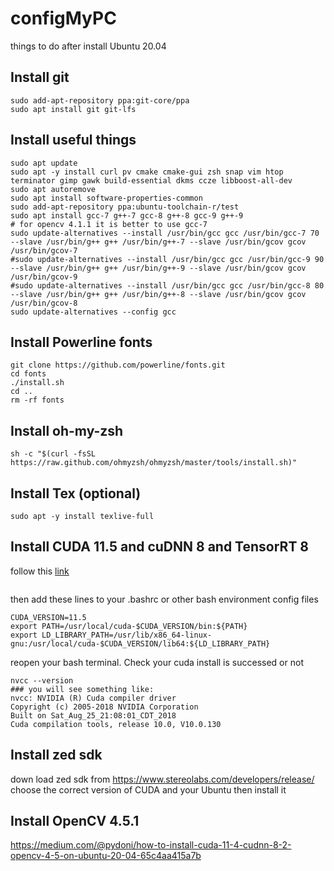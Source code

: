 # configMyPC

things to do after install Ubuntu 20.04

## Install git
```
sudo add-apt-repository ppa:git-core/ppa
sudo apt install git git-lfs
```

## Install useful things
```
sudo apt update
sudo apt -y install curl pv cmake cmake-gui zsh snap vim htop terminator gimp gawk build-essential dkms ccze libboost-all-dev
sudo apt autoremove
sudo apt install software-properties-common
sudo add-apt-repository ppa:ubuntu-toolchain-r/test
sudo apt install gcc-7 g++-7 gcc-8 g++-8 gcc-9 g++-9
# for opencv 4.1.1 it is better to use gcc-7
sudo update-alternatives --install /usr/bin/gcc gcc /usr/bin/gcc-7 70 --slave /usr/bin/g++ g++ /usr/bin/g++-7 --slave /usr/bin/gcov gcov /usr/bin/gcov-7
#sudo update-alternatives --install /usr/bin/gcc gcc /usr/bin/gcc-9 90 --slave /usr/bin/g++ g++ /usr/bin/g++-9 --slave /usr/bin/gcov gcov /usr/bin/gcov-9
#sudo update-alternatives --install /usr/bin/gcc gcc /usr/bin/gcc-8 80 --slave /usr/bin/g++ g++ /usr/bin/g++-8 --slave /usr/bin/gcov gcov /usr/bin/gcov-8
sudo update-alternatives --config gcc
```
## Install Powerline fonts

```
git clone https://github.com/powerline/fonts.git
cd fonts
./install.sh
cd ..
rm -rf fonts
```
## Install oh-my-zsh

```
sh -c "$(curl -fsSL https://raw.github.com/ohmyzsh/ohmyzsh/master/tools/install.sh)"
```


## Install Tex (optional)
```
sudo apt -y install texlive-full
```


## Install CUDA 11.5 and  cuDNN 8 and TensorRT 8

follow this [link](https://qiita.com/cinchan/items/9718e1f26146dc5e3eaa)
```

```
then add these lines to your .bashrc or  other  bash environment config files

```
CUDA_VERSION=11.5
export PATH=/usr/local/cuda-$CUDA_VERSION/bin:${PATH}
export LD_LIBRARY_PATH=/usr/lib/x86_64-linux-gnu:/usr/local/cuda-$CUDA_VERSION/lib64:${LD_LIBRARY_PATH}
```

reopen your bash terminal. Check your cuda install is successed or not 
```
nvcc --version
### you will see something like:
nvcc: NVIDIA (R) Cuda compiler driver
Copyright (c) 2005-2018 NVIDIA Corporation
Built on Sat_Aug_25_21:08:01_CDT_2018
Cuda compilation tools, release 10.0, V10.0.130
```

## Install zed sdk 
down load zed sdk from https://www.stereolabs.com/developers/release/
choose the correct version of CUDA and your Ubuntu then
install it


## Install OpenCV 4.5.1
https://medium.com/@pydoni/how-to-install-cuda-11-4-cudnn-8-2-opencv-4-5-on-ubuntu-20-04-65c4aa415a7b
